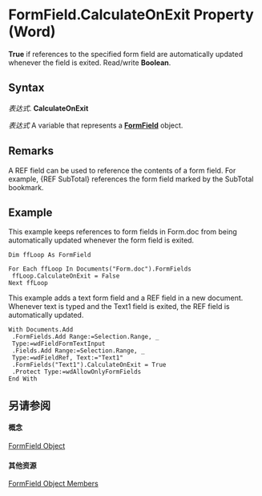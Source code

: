 
# FormField.CalculateOnExit Property (Word)

 **True** if references to the specified form field are automatically updated whenever the field is exited. Read/write **Boolean**.


## Syntax

 _表达式_. **CalculateOnExit**

 _表达式_ A variable that represents a **[FormField](c3c07344-06b2-fe86-6fcb-b9c63a991bcc.md)** object.


## Remarks

A REF field can be used to reference the contents of a form field. For example, {REF SubTotal} references the form field marked by the SubTotal bookmark.


## Example

This example keeps references to form fields in Form.doc from being automatically updated whenever the form field is exited.


```
Dim ffLoop As FormField 
 
For Each ffLoop In Documents("Form.doc").FormFields 
 ffLoop.CalculateOnExit = False 
Next ffLoop
```

This example adds a text form field and a REF field in a new document. Whenever text is typed and the Text1 field is exited, the REF field is automatically updated.




```
With Documents.Add 
 .FormFields.Add Range:=Selection.Range, _ 
 Type:=wdFieldFormTextInput 
 .Fields.Add Range:=Selection.Range, _ 
 Type:=wdFieldRef, Text:="Text1" 
 .FormFields("Text1").CalculateOnExit = True 
 .Protect Type:=wdAllowOnlyFormFields 
End With
```


## 另请参阅


#### 概念


[FormField Object](c3c07344-06b2-fe86-6fcb-b9c63a991bcc.md)
#### 其他资源


[FormField Object Members](http://msdn.microsoft.com/library/e7d1b5d7-e1b3-b602-98c4-d0d4dc2288e5%28Office.15%29.aspx)